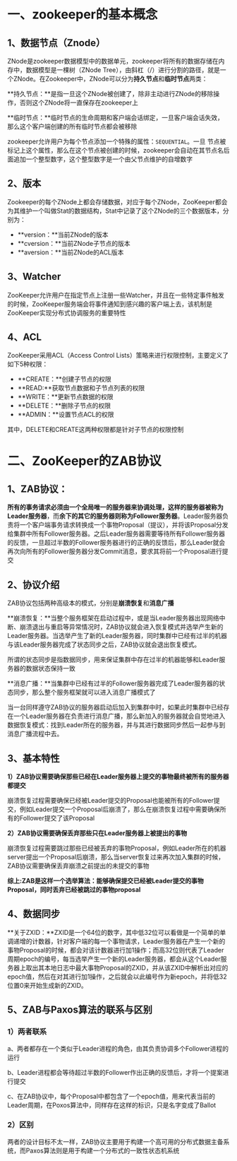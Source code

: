 # 一、zookeeper的基本概念

## 1、数据节点（Znode）

ZNode是zookeeper数据模型中的数据单元，zookeeper将所有的数据存储在内存中，数据模型是一棵树（ZNode Tree），由斜杠（/）进行分割的路径，就是一个ZNode。在Zookeeper中，ZNode可以分为**持久节点**和**临时节点**两类：

**持久节点：**是指一旦这个ZNode被创建了，除非主动进行ZNode的移除操作，否则这个ZNode将一直保存在zookeeper上 

**临时节点：**临时节点的生命周期和客户端会话绑定，一旦客户端会话失效，那么这个客户端创建的所有临时节点都会被移除

zookeeper允许用户为每个节点添加一个特殊的属性：`SEQUENTIAL`。一旦 节点被标记上这个属性，那么在这个节点被创建的时候，zookeeper会自动在其节点名后面追加一个整型数字，这个整型数字是一个由父节点维护的自增数字

## 2、版本

Zookeeper的每个ZNode上都会存储数据，对应于每个ZNode，ZooKeeper都会为其维护一个叫做Stat的数据结构，Stat中记录了这个ZNode的三个数据版本，分别为：

- **version：**当前ZNode的版本
- **cversion：**当前ZNode子节点的版本
- **aversion：**当前ZNode的ACL版本

## 3、Watcher

ZooKeeper允许用户在指定节点上注册一些Watcher，并且在一些特定事件触发的时候，ZooKeeper服务端会将事件通知到感兴趣的客户端上去，该机制是ZooKeeper实现分布式协调服务的重要特性

## 4、ACL

ZooKeeper采用ACL（Access Control Lists）策略来进行权限控制，主要定义了如下5种权限：

- **CREATE：**创建子节点的权限
- **READ:**获取节点数据和子节点列表的权限
- **WRITE：**更新节点数据的权限
- **DELETE：**删除子节点的权限
- **ADMIN：**设置节点ACL的权限

其中，DELETE和CREATE这两种权限都是针对子节点的权限控制

# 二、ZooKeeper的ZAB协议

## 1、ZAB协议：

**所有的事务请求必须由一个全局唯一的服务器来协调处理，这样的服务器被称为Leader服务器**，而**余下的其它的服务器则称为Follower服务器**。Leader服务器负责将一个客户端事务请求转换成一个事物Proposal（提议），并将该Proposal分发给集群中所有Follower服务器。之后Leader服务器需要等待所有Follower服务器的反馈，一旦超过半数的Follower服务器进行的正确的反馈后，那么Leader就会再次向所有的Follower服务器分发Commit消息，要求其将前一个Proposal进行提交

## 2、协议介绍

ZAB协议包括两种高级本的模式，分别是**崩溃恢复**和**消息广播**

**崩溃恢复：**当整个服务框架在启动过程中，或是当Leader服务器出现网络中断、崩溃退出与重启等异常情况时，ZAB协议就会进入恢复模式并选举产生新的Leader服务器。当选举产生了新的Leader服务器，同时集群中已经有过半的机器与该Leader服务器完成了状态同步之后，ZAB协议就会退出恢复模式。

所谓的状态同步是指数据同步，用来保证集群中存在过半的机器能够和Leader服务器的数据状态保持一致

**消息广播：**当集群中已经有过半的Follower服务器完成了Leader服务器的状态同步，那么整个服务框架就可以进入消息广播模式了

当一台同样遵守ZAB协议的服务器启动后加入到集群中时，如果此时集群中已经存在一个Leader服务器在负责进行消息广播，那么新加入的服务器就会自觉地进入数据恢复模式：找到Leader所在的服务器，并与其进行数据同步然后一起参与到消息广播流程中去。

## 3、基本特性

**1）ZAB协议需要确保那些已经在Leader服务器上提交的事物最终被所有的服务器都提交**

崩溃恢复过程需要确保已经被Leader提交的Proposal也能被所有的Follower提交，例如Leader提交一个Proposal后崩溃了，那么在崩溃恢复过程中需要确保所有的Follower提交了该Proposal

**2）ZAB协议需要确保丢弃那些只在Leader服务器上被提出的事物**

崩溃恢复过程需要跳过那些已经被丢弃的事物Proposal，例如Leader所在的机器server提出一个Proposal后崩溃，那么当server恢复过来再次加入集群的时候，ZAB协议需要确保丢弃崩溃之前提出的未提交的事物

**综上:ZAB是这样一个选举算法：能够确保提交已经被Leader提交的事物Proposal，同时丢弃已经被跳过的事物proposal**

## 4、数据同步

**关于ZXID：**ZXID是一个64位的数字，其中低32位可以看做是一个简单的单调递增的计数器，针对客户端的每一个事物请求，Leader服务器在产生一个新的事物Proposal的时候，都会对该计数器进行加1操作；而高32位则代表了Leader周期epoch的编号，每当选举产生一个新的Leader服务器，都会从这个Leader服务器上取出其本地日志中最大事物Proposal的ZXID，并从该ZXID中解析出对应的epoch值，然后在对其进行加1操作，之后就会以此编号作为新epoch，并将低32位置0来开始生成新的ZXID。

## 5、ZAB与Paxos算法的联系与区别

### 1）两者联系

a、两者都存在一个类似于Leader进程的角色，由其负责协调多个Follower进程的运行

b、Leader进程都会等待超过半数的Follower作出正确的反馈后，才将一个提案进行提交

c、在ZAB协议中，每个Proposal中都包含了一个epoch值，用来代表当前的Leader周期，在Poxos算法中，同样存在这样的标识，只是名字变成了Ballot

### 2）区别

两者的设计目标不太一样，ZAB协议主要用于构建一个高可用的分布式数据主备系统，而Paxos算法则是用于构建一个分布式的一致性状态机系统

